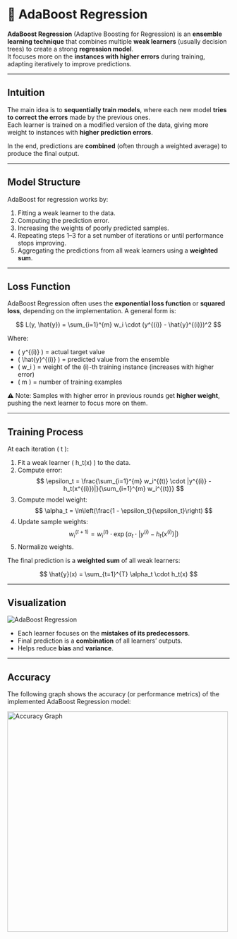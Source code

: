 # 📘 AdaBoost Regression

**AdaBoost Regression** (Adaptive Boosting for Regression) is an **ensemble learning technique** that combines multiple **weak learners** (usually decision trees) to create a strong **regression model**.  
It focuses more on the **instances with higher errors** during training, adapting iteratively to improve predictions.

---

## Intuition

The main idea is to **sequentially train models**, where each new model **tries to correct the errors** made by the previous ones.  
Each learner is trained on a modified version of the data, giving more weight to instances with **higher prediction errors**.

In the end, predictions are **combined** (often through a weighted average) to produce the final output.

---

## Model Structure

AdaBoost for regression works by:

1. Fitting a weak learner to the data.
2. Computing the prediction error.
3. Increasing the weights of poorly predicted samples.
4. Repeating steps 1–3 for a set number of iterations or until performance stops improving.
5. Aggregating the predictions from all weak learners using a **weighted sum**.

---

## Loss Function

AdaBoost Regression often uses the **exponential loss function** or **squared loss**, depending on the implementation. A general form is:

$$
L(y, \hat{y}) = \sum_{i=1}^{m} w_i \cdot (y^{(i)} - \hat{y}^{(i)})^2
$$

Where:
- \( y^{(i)} \) = actual target value  
- \( \hat{y}^{(i)} \) = predicted value from the ensemble  
- \( w_i \) = weight of the \(i\)-th training instance (increases with higher error)  
- \( m \) = number of training examples  

⚠️ Note: Samples with higher error in previous rounds get **higher weight**, pushing the next learner to focus more on them.

---

## Training Process

At each iteration \( t \):

1. Fit a weak learner \( h_t(x) \) to the data.
2. Compute error:
   $$
   \epsilon_t = \frac{\sum_{i=1}^{m} w_i^{(t)} \cdot |y^{(i)} - h_t(x^{(i)})|}{\sum_{i=1}^{m} w_i^{(t)}}
   $$
3. Compute model weight:
   $$
   \alpha_t = \ln\left(\frac{1 - \epsilon_t}{\epsilon_t}\right)
   $$
4. Update sample weights:
   $$
   w_i^{(t+1)} = w_i^{(t)} \cdot \exp(\alpha_t \cdot |y^{(i)} - h_t(x^{(i)})|)
   $$
5. Normalize weights.

The final prediction is a **weighted sum** of all weak learners:

$$
\hat{y}(x) = \sum_{t=1}^{T} \alpha_t \cdot h_t(x)
$$

---

## Visualization

![AdaBoost Regression](https://upload.wikimedia.org/wikipedia/commons/thumb/3/37/AdaBoost2.png/600px-AdaBoost2.png)

- Each learner focuses on the **mistakes of its predecessors**.  
- Final prediction is a **combination** of all learners’ outputs.  
- Helps reduce **bias** and **variance**.

---

## Accuracy

The following graph shows the accuracy (or performance metrics) of the implemented AdaBoost Regression model:

<img src="accuracyAdaBoost.png" alt="Accuracy Graph" width="500"/>
